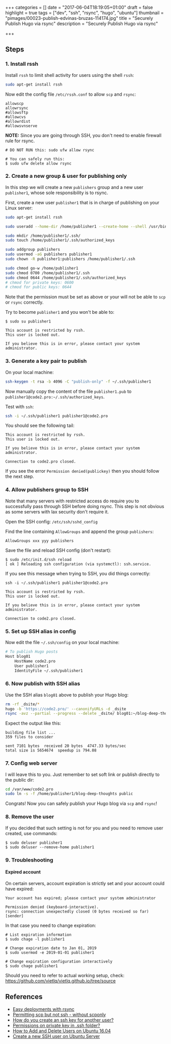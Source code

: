 +++
categories = []
date = "2017-06-04T18:19:05+01:00"
draft = false
highlight = true
tags = ["dev", "ssh", "rsync", "hugo", "ubuntu"]
thumbnail = "pimages/00023-publish-edvinas-bruzas-114174.jpg"
title = "Securely Publish Hugo via rsync"
description = "Securely Publish Hugo via rsync"

+++

## Steps

### 1. Install rssh

Install `rssh` to limit shell activity for users using the shell `rssh`:

```bash
sudo apt-get install rssh
```

Now edit the config file `/etc/rssh.conf` to allow `scp` and `rsync`:

```
allowscp
allowrsync
#allowsftp
#allowcvs
#allowrdist
#allowsvnserve
```

**NOTE:** Since you are going through SSH, you don't need to enable firewall rule for rsync.

```
# DO NOT RUN this: sudo ufw allow rsync

# You can safely run this:
$ sudo ufw delete allow rsync
```

### 2. Create a new group & user for publishing only

In this step we will create a new `publishers` group and a new user `publisher1`, whose sole responsibility is to rsync.

First, create a new user `publisher1` that is in charge of publishing on your Linux server:

```bash
sudo apt-get install rssh

sudo useradd --home-dir /home/publisher1 --create-home --shell /usr/bin/rssh publisher1

sudo mkdir /home/publisher1/.ssh/
sudo touch /home/publisher1/.ssh/authorized_keys

sudo addgroup publishers
sudo usermod -aG publishers publisher1
sudo chown -R publisher1:publishers /home/publisher1/.ssh

sudo chmod go-w /home/publisher1
sudo chmod 0700 /home/publisher1/.ssh
sudo chmod 0644 /home/publisher1/.ssh/authorized_keys
# chmod for private keys: 0600
# chmod for public keys: 0644
```

Note that the permission must be set as above or your will not be able to `scp` or `rsync` correctly.

Try to become `publisher1` and you won't be able to:

```
$ sudo su publisher1

This account is restricted by rssh.
This user is locked out.

If you believe this is in error, please contact your system administrator.
```

### 3. Generate a key pair to publish

On your local machine:

```bash
ssh-keygen -t rsa -b 4096 -C "publish-only" -f ~/.ssh/publisher1
```

Now manually copy the content of the file `publisher1.pub` to `publisher1@code2.pro:~/.ssh/authorized_keys`.

Test with `ssh`:

```bash
ssh -i ~/.ssh/publisher1 publisher1@code2.pro
```

You should see the following tail:

```
This account is restricted by rssh.
This user is locked out.

If you believe this is in error, please contact your system administrator.

Connection to code2.pro closed.
```

If you see the error `Permission denied(publickey)` then you should follow the next step.

### 4. Allow publishers group to SSH

Note that many servers with restricted access do require you to successfully pass through SSH before doing rsync. This step is not obvious as some servers with lax security don't require it.

Open the SSH config: `/etc/ssh/sshd_config`

Find the line containing `AllowGroups` and append the group `publishers`:

```
AllowGroups xxx yyy publishers
```

Save the file and reload SSH config (don't restart):

```
$ sudo /etc/init.d/ssh reload
[ ok ] Reloading ssh configuration (via systemctl): ssh.service.
```

If you see this message when trying to SSH, you did things correctly:

```
ssh -i ~/.ssh/publisher1 publisher1@code2.pro

This account is restricted by rssh.
This user is locked out.

If you believe this is in error, please contact your system administrator.

Connection to code2.pro closed.
```

### 5. Set up SSH alias in config

Now edit the file `~/.ssh/config` on your local machine:

```bash
# To publish Hugo posts
Host blog01
    HostName code2.pro
    User publisher1
    IdentityFile ~/.ssh/publisher1
```

### 6. Now publish with SSH alias

Use the SSH alias `blog01` above to publish your Hugo blog:

```bash
rm -rf _dsite/*
hugo -b 'https://code2.pro/' --canonifyURLs -d _dsite
rsync -avz --partial --progress --delete _dsite/ blog01:~/blog-deep-thoughts/
```

Expect the output like this:

```
building file list ...
359 files to consider

sent 7101 bytes  received 20 bytes  4747.33 bytes/sec
total size is 5654674  speedup is 794.08
```

### 7. Config web server

I will leave this to you. Just remember to set soft link or publish directly to the public dir:

```bash
cd /var/www/code2.pro
sudo ln -s -f /home/publisher1/blog-deep-thoughts public
```

Congrats! Now you can safely publish your Hugo blog via `scp` and `rsync`!

### 8. Remove the user

If you decided that such setting is not for you and you need to remove user created, use commands:

```
$ sudo deluser publisher1
$ sudo deluser --remove-home publisher1
```

### 9. Troubleshooting

#### Expired account

On certain servers, account expiration is strictly set and your account could have expired:

```
Your account has expired; please contact your system administrator

Permission denied (keyboard-interactive).
rsync: connection unexpectedly closed (0 bytes received so far) [sender]
```

In that case you need to change expiration:

```
# List expiration information
$ sudo chage -l publisher1

# Change expiration date to Jan 01, 2019
$ sudo usermod -e 2019-01-01 publisher1

# Change expiration configuration interactively
$ sudo chage publisher1
```

Should you need to refer to actual working setup, check: https://github.com/vietlq/vietlq.github.io/tree/source

## References

* [Easy deployments with rsync](https://gohugo.io/tutorials/deployment-with-rsync/)
* [Permitting scp but not ssh - without scponly](https://askubuntu.com/questions/795649/permitting-scp-but-not-ssh-without-scponly)
* [How do you create an ssh key for another user?](https://serverfault.com/questions/323958/how-do-you-create-an-ssh-key-for-another-user)
* [Permissions on private key in .ssh folder?](https://superuser.com/questions/215504/permissions-on-private-key-in-ssh-folder)
* [How to Add and Delete Users on Ubuntu 16.04](https://www.digitalocean.com/community/tutorials/how-to-add-and-delete-users-on-ubuntu-16-04)
* [Create a new SSH user on Ubuntu Server](https://askubuntu.com/questions/16650/create-a-new-ssh-user-on-ubuntu-server)
